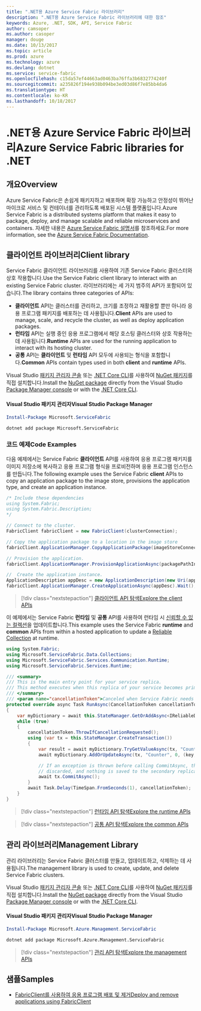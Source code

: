 ```yaml
---
title: ".NET용 Azure Service Fabric 라이브러리"
description: ".NET용 Azure Service Fabric 라이브러리에 대한 참조"
keywords: Azure, .NET, SDK, API, Service Fabric
author: camsoper
ms.author: casoper
manager: douge
ms.date: 10/13/2017
ms.topic: article
ms.prod: azure
ms.technology: azure
ms.devlang: dotnet
ms.service: service-fabric
ms.openlocfilehash: c15da57ef44663ad0463ba76ffa3b6832774240f
ms.sourcegitcommit: a235826f194e938b094be3ed03d86f7e85bb4da6
ms.translationtype: HT
ms.contentlocale: ko-KR
ms.lasthandoff: 10/18/2017
---
```

# <a name="azure-service-fabric-libraries-for-net"></a><span data-ttu-id="ac629-104">.NET용 Azure Service Fabric 라이브러리</span><span class="sxs-lookup"><span data-stu-id="ac629-104">Azure Service Fabric libraries for .NET</span></span>

## <a name="overview"></a><span data-ttu-id="ac629-105">개요</span><span class="sxs-lookup"><span data-stu-id="ac629-105">Overview</span></span>

<span data-ttu-id="ac629-106">Azure Service Fabric은 손쉽게 패키지하고 배포하며 확장 가능하고 안정성이 뛰어난 마이크로 서비스 및 컨테이너를 관리하도록 배포된 시스템 플랫폼입니다.</span><span class="sxs-lookup"><span data-stu-id="ac629-106">Azure Service Fabric is a distributed systems platform that makes it easy to package, deploy, and manage scalable and reliable microservices and containers.</span></span>  <span data-ttu-id="ac629-107">자세한 내용은 [Azure Service Fabric 설명서](/azure/service-fabric/)를 참조하세요.</span><span class="sxs-lookup"><span data-stu-id="ac629-107">For more information, see the [Azure Service Fabric Documentation](/azure/service-fabric/).</span></span>

## <a name="client-library"></a><span data-ttu-id="ac629-108">클라이언트 라이브러리</span><span class="sxs-lookup"><span data-stu-id="ac629-108">Client library</span></span>

<span data-ttu-id="ac629-109">Service Fabric 클라이언트 라이브러리를 사용하여 기존 Service Fabric 클러스터와 상호 작용합니다.</span><span class="sxs-lookup"><span data-stu-id="ac629-109">Use the Service Fabric client library to interact with an existing Service Fabric cluster.</span></span>  <span data-ttu-id="ac629-110">라이브러리에는 세 가지 범주의 API가 포함되어 있습니다.</span><span class="sxs-lookup"><span data-stu-id="ac629-110">The library contains three categories of APIs:</span></span>

* <span data-ttu-id="ac629-111">**클라이언트** API는 클러스터를 관리하고, 크기를 조정하고 재활용할 뿐만 아니라 응용 프로그램 패키지를 배포하는 데 사용됩니다.</span><span class="sxs-lookup"><span data-stu-id="ac629-111">**Client** APIs are used to manage, scale, and recycle the cluster, as well as deploy application packages.</span></span>
* <span data-ttu-id="ac629-112">**런타임** API는 실행 중인 응용 프로그램에서 해당 호스팅 클러스터와 상호 작용하는 데 사용됩니다.</span><span class="sxs-lookup"><span data-stu-id="ac629-112">**Runtime** APIs are used for the running application to interact with its hosting cluster.</span></span>
* <span data-ttu-id="ac629-113">**공통** API는 **클라이언트** 및 **런타임** API 모두에 사용되는 형식을 포함합니다.</span><span class="sxs-lookup"><span data-stu-id="ac629-113">**Common** APIs contain types used in both **client** and **runtime** APIs.</span></span>

<span data-ttu-id="ac629-114">Visual Studio [패키지 관리자 콘솔][PackageManager] 또는 [.NET Core CLI][DotNetCLI]를 사용하여 [NuGet 패키지](https://www.nuget.org/packages/Microsoft.ServiceFabric)를 직접 설치합니다.</span><span class="sxs-lookup"><span data-stu-id="ac629-114">Install the [NuGet package](https://www.nuget.org/packages/Microsoft.ServiceFabric) directly from the Visual Studio [Package Manager console][PackageManager] or with the [.NET Core CLI][DotNetCLI].</span></span>

#### <a name="visual-studio-package-manager"></a><span data-ttu-id="ac629-115">Visual Studio 패키지 관리자</span><span class="sxs-lookup"><span data-stu-id="ac629-115">Visual Studio Package Manager</span></span>

```powershell
Install-Package Microsoft.ServiceFabric
```

```bash
dotnet add package Microsoft.ServiceFabric
```

### <a name="code-examples"></a><span data-ttu-id="ac629-116">코드 예제</span><span class="sxs-lookup"><span data-stu-id="ac629-116">Code Examples</span></span>

<span data-ttu-id="ac629-117">다음 예제에서는 Service Fabric **클라이언트** API를 사용하여 응용 프로그램 패키지를 이미지 저장소에 복사하고 응용 프로그램 형식을 프로비전하며 응용 프로그램 인스턴스를 만듭니다.</span><span class="sxs-lookup"><span data-stu-id="ac629-117">The following example uses the Service Fabric **client** APIs to copy an application package to the image store, provisions the application type, and create an application instance.</span></span>

```csharp
/* Include these dependencies
using System.Fabric;
using System.Fabric.Description;
*/

// Connect to the cluster.
FabricClient fabricClient = new FabricClient(clusterConnection);

// Copy the application package to a location in the image store
fabricClient.ApplicationManager.CopyApplicationPackage(imageStoreConnectionString, packagePath, packagePathInImageStore);

// Provision the application.
fabricClient.ApplicationManager.ProvisionApplicationAsync(packagePathInImageStore).Wait();

//  Create the application instance.
ApplicationDescription appDesc = new ApplicationDescription(new Uri(appName), appType, appVersion);
fabricClient.ApplicationManager.CreateApplicationAsync(appDesc).Wait();
```

> [!div class="nextstepaction"]
> [<span data-ttu-id="ac629-118">클라이언트 API 탐색</span><span class="sxs-lookup"><span data-stu-id="ac629-118">Explore the client APIs</span></span>](/dotnet/api/overview/azure/servicefabric/client)

<span data-ttu-id="ac629-119">이 예제에서는 Service Fabric **런타임** 및 **공통** API를 사용하여 런타임 시 [신뢰할 수 있는 컬렉션](/azure/service-fabric/service-fabric-reliable-services-reliable-collections)을 업데이트합니다.</span><span class="sxs-lookup"><span data-stu-id="ac629-119">This example uses the Service Fabric **runtime** and **common** APIs from within a hosted application to update a [Reliable Collection](/azure/service-fabric/service-fabric-reliable-services-reliable-collections) at runtime.</span></span>

```csharp
using System.Fabric;
using Microsoft.ServiceFabric.Data.Collections;
using Microsoft.ServiceFabric.Services.Communication.Runtime;
using Microsoft.ServiceFabric.Services.Runtime;

/// <summary>
/// This is the main entry point for your service replica.
/// This method executes when this replica of your service becomes primary and has write status.
/// </summary>
/// <param name="cancellationToken">Canceled when Service Fabric needs to shut down this service replica.</param>
protected override async Task RunAsync(CancellationToken cancellationToken)
{
    var myDictionary = await this.StateManager.GetOrAddAsync<IReliableDictionary<string, long>>("myDictionary");
    while (true)
    {
        cancellationToken.ThrowIfCancellationRequested();
        using (var tx = this.StateManager.CreateTransaction())
        {
            var result = await myDictionary.TryGetValueAsync(tx, "Counter");
            await myDictionary.AddOrUpdateAsync(tx, "Counter", 0, (key, value) => ++value);

            // If an exception is thrown before calling CommitAsync, the transaction aborts, all changes are
            // discarded, and nothing is saved to the secondary replicas.
            await tx.CommitAsync();
        }
        await Task.Delay(TimeSpan.FromSeconds(1), cancellationToken);
    }
}
```

> [!div class="nextstepaction"]
> [<span data-ttu-id="ac629-120">런타임 API 탐색</span><span class="sxs-lookup"><span data-stu-id="ac629-120">Explore the runtime APIs</span></span>](/dotnet/api/overview/azure/servicefabric/runtime)

> [!div class="nextstepaction"]
> [<span data-ttu-id="ac629-121">공통 API 탐색</span><span class="sxs-lookup"><span data-stu-id="ac629-121">Explore the common APIs</span></span>](/dotnet/api/overview/azure/servicefabric/common)

## <a name="management-library"></a><span data-ttu-id="ac629-122">관리 라이브러리</span><span class="sxs-lookup"><span data-stu-id="ac629-122">Management Library</span></span>

<span data-ttu-id="ac629-123">관리 라이브러리는 Service Fabric 클러스터를 만들고, 업데이트하고, 삭제하는 데 사용됩니다.</span><span class="sxs-lookup"><span data-stu-id="ac629-123">The management library is used to create, update, and delete Service Fabric clusters.</span></span>

<span data-ttu-id="ac629-124">Visual Studio [패키지 관리자 콘솔][PackageManager] 또는 [.NET Core CLI][DotNetCLI]를 사용하여 [NuGet 패키지](https://www.nuget.org/packages/Microsoft.Azure.Management.ServiceFabric)를 직접 설치합니다.</span><span class="sxs-lookup"><span data-stu-id="ac629-124">Install the [NuGet package](https://www.nuget.org/packages/Microsoft.Azure.Management.ServiceFabric) directly from the Visual Studio [Package Manager console][PackageManager] or with the [.NET Core CLI][DotNetCLI].</span></span>

#### <a name="visual-studio-package-manager"></a><span data-ttu-id="ac629-125">Visual Studio 패키지 관리자</span><span class="sxs-lookup"><span data-stu-id="ac629-125">Visual Studio Package Manager</span></span>

```powershell
Install-Package Microsoft.Azure.Management.ServiceFabric
```

```bash
dotnet add package Microsoft.Azure.Management.ServiceFabric
```

> [!div class="nextstepaction"]
> [<span data-ttu-id="ac629-126">관리 API 탐색</span><span class="sxs-lookup"><span data-stu-id="ac629-126">Explore the management APIs</span></span>](/dotnet/api/overview/azure/servicefabric/management)

## <a name="samples"></a><span data-ttu-id="ac629-127">샘플</span><span class="sxs-lookup"><span data-stu-id="ac629-127">Samples</span></span>

* [<span data-ttu-id="ac629-128">FabricClient를 사용하여 응용 프로그램 배포 및 제거</span><span class="sxs-lookup"><span data-stu-id="ac629-128">Deploy and remove applications using FabricClient</span></span>](https://docs.microsoft.com/en-us/azure/service-fabric/service-fabric-deploy-remove-applications-fabricclient)

[PackageManager]: https://docs.microsoft.com/nuget/tools/package-manager-console
[DotNetCLI]: https://docs.microsoft.com/en-us/dotnet/core/tools/dotnet-add-package
